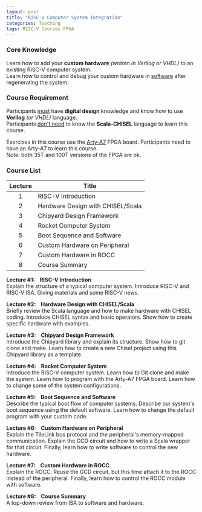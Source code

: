 ```yaml
---
layout: post
title: "RISC-V Computer System Integration"
categories: Teaching
tags: RISC-V Courses FPGA
---
```


### Core Knowledge

Learn how to add your **custom hardware** *(written in Verilog or VHDL)* to an existing RISC-V computer system.
<br>
Learn how to control and debug your custom hardware in <ins>software</ins> after regenerating the system.

### Course Requirement

Participants <ins>must</ins> have **digital design** knowledge and know how to use **Verilog** *(or VHDL)* language.
<br>
Participants <ins>don't need</ins> to know the **Scala-CHISEL** language to learn this course.

Exercises in this course use the <a href="https://digilent.com/reference/programmable-logic/arty-a7/start">Arty-A7</a> FPGA board. Participants need to have an Arty-A7 to learn this course.
<br>
*Note:* both 35T and 100T versions of the FPGA are ok.

### Course List

| Lecture | Title |
|:---:|---|
| 1 | RISC-V Introduction |
| 2 | Hardware Design with CHISEL/Scala |
| 3 | Chipyard Design Framework |
| 4 | Rocket Computer System |
| 5 | Boot Sequence and Software |
| 6 | Custom Hardware on Peripheral |
| 7 | Custom Hardware in ROCC |
| 8 | Course Summary |

**Lecture #1:&nbsp;&nbsp;&nbsp;&nbsp;RISC-V Introduction**<br>
Explain the structure of a typical computer system. Introduce RISC-V and RISC-V ISA. Giving materials and some RISC-V news.

**Lecture #2:&nbsp;&nbsp;&nbsp;&nbsp;Hardware Design with CHISEL/Scala**<br>
Briefly review the Scala language and how to make hardware with CHISEL coding. Introduce CHISEL syntax and basic operators. Show how to create specific hardware with examples.

**Lecture #3:&nbsp;&nbsp;&nbsp;&nbsp;Chipyard Design Framework**<br>
Introduce the Chipyard library and explain its structure. Show how to git clone and make. Learn how to create a new Chisel project using this Chipyard library as a template.

**Lecture #4:&nbsp;&nbsp;&nbsp;&nbsp;Rocket Computer System**<br>
Introduce the RISC-V computer system. Learn how to Git clone and make the system. Learn how to program with the Arty-A7 FPGA board. Learn how to change some of the system configurations.

**Lecture #5:&nbsp;&nbsp;&nbsp;&nbsp;Boot Sequence and Software**<br>
Describe the typical boot flow of computer systems. Describe our system's boot sequence using the default software. Learn how to change the default program with your custom code.

**Lecture #6:&nbsp;&nbsp;&nbsp;&nbsp;Custom Hardware on Peripheral**<br>
Explain the TileLink bus protocol and the peripheral's memory-mapped communication. Explain the GCD circuit and how to write a Scala wrapper for that circuit. Finally, learn how to write software to control the new hardware.

**Lecture #7:&nbsp;&nbsp;&nbsp;&nbsp;Custom Hardware in ROCC**<br>
Explain the ROCC. Reuse the GCD circuit, but this time attach it to the ROCC instead of the peripheral. Finally, learn how to control the ROCC module with software.

**Lecture #8:&nbsp;&nbsp;&nbsp;&nbsp;Course Summary**<br>
A top-down review from ISA to software and hardware.
